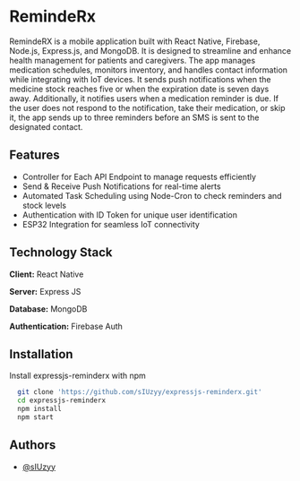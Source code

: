 
# RemindeRx

RemindeRX is a mobile application built with React Native, Firebase, Node.js, Express.js, and MongoDB. It is designed to streamline and enhance health management for patients and caregivers. The app manages medication schedules, monitors inventory, and handles contact information while integrating with IoT devices. It sends push notifications when the medicine stock reaches five or when the expiration date is seven days away. Additionally, it notifies users when a medication reminder is due. If the user does not respond to the notification, take their medication, or skip it, the app sends up to three reminders before an SMS is sent to the designated contact.






## Features

- Controller for Each API Endpoint to manage requests efficiently  
- Send & Receive Push Notifications for real-time alerts  
- Automated Task Scheduling using Node-Cron to check reminders and stock levels  
- Authentication with ID Token for unique user identification  
- ESP32 Integration for seamless IoT connectivity  










## Technology Stack

**Client:** React Native

**Server:** Express JS 

**Database:** MongoDB

**Authentication:** Firebase Auth






## Installation

Install expressjs-reminderx with npm

```bash
  git clone 'https://github.com/sIUzyy/expressjs-reminderx.git'
  cd expressjs-reminderx
  npm install 
  npm start
```
    
## Authors

- [@sIUzyy](https://github.com/sIUzyy)

